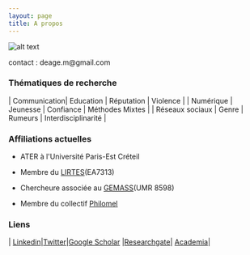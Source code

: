 ```yaml
---
layout: page
title: A propos
---
```


 ![alt text](https://www.gemass.fr/wp-content/uploads/2020/12/Margot_DEAGE.jpg) 
 
<div class="message">
  contact : deage.m@gmail.com
</div>



### Thématiques de recherche

| Communication| Education  | Réputation  | Violence |
| Numérique | Jeunesse  | Confiance | Méthodes Mixtes  |
| Réseaux sociaux  | Genre | Rumeurs  | Interdisciplinarité |


### Affiliations actuelles

* ATER à l'Université Paris-Est Créteil

* Membre du [LIRTES](https://lirtes.u-pec.fr/)(EA7313)

* Chercheure associée au [GEMASS](https://www.gemass.fr/member/deage-margot/)(UMR 8598)

* Membre du collectif [Philomel](https://philomel.hypotheses.org/annuaire/profil-de-margot-deage)


### Liens

| [Linkedin](https://www.linkedin.com/in/margot-d%C3%A9age-435a3a170/?originalSubdomain=fr)|[Twitter](https://twitter.com/stalkologist)|[Google Scholar](https://scholar.google.fr/citations?user=CwkHhTcAAAAJ&hl=fr) |[Researchgate](https://www.researchgate.net/profile/Margot-Deage)| [Academia](https://u-pec.academia.edu/MargotD%C3%A9age)|
 
 


